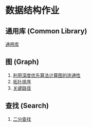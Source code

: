 数据结构作业
==========

通用库 (Common Library)
-----------------------
[通用库](/common/README.md)

图 (Graph)
----------
1. [利用深度优先算法计算图的连通性](/graph/connectivity.c)
2. [拓扑排序](/graph/topological_sorting.c)
3. [关键路径](/graph/critical_path.c)

查找 (Search)
-------------
1. [二分查找](/search/binary_search.c)
